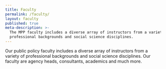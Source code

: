 ```yaml
---
title: Faculty
permalink: /faculty/
layout: faculty
published: true
meta-description: >-
  The MPP faculty includes a diverse array of instructors from a variety of 
  professional backgrounds and social science disciplines.
---
```

Our public policy faculty includes a diverse array of instructors from a variety of professional backgrounds and social science disciplines. Our faculty are agency heads, consultants, academics and much more.
